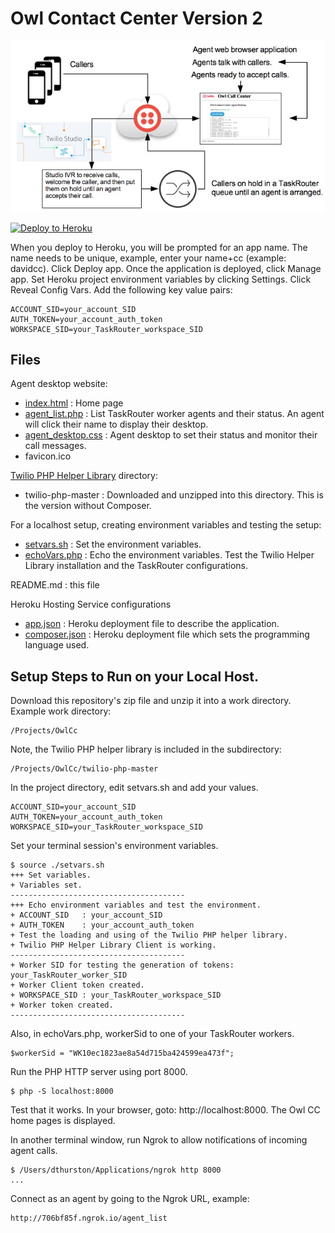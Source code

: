 # Owl Contact Center Version 2

<img src="CallCenterFlow.jpg"/>

[![Deploy to Heroku](https://www.herokucdn.com/deploy/button.svg)](https://heroku.com/deploy?template=https://github.com/tigerfarm/owlcc)

When you deploy to Heroku, you will be prompted for an app name. The name needs to be unique,
example, enter your name+cc (example: davidcc). Click Deploy app. Once the application is deployed, click Manage app.
Set Heroku project environment variables by clicking Settings.
Click Reveal Config Vars. Add the following key value pairs:
```
ACCOUNT_SID=your_account_SID
AUTH_TOKEN=your_account_auth_token
WORKSPACE_SID=your_TaskRouter_workspace_SID
```

## Files

Agent desktop website:
- [index.html](index.html) : Home page
- [agent_list.php](agent_list.php) : List TaskRouter worker agents and their status. An agent will click their name to display their desktop.
- [agent_desktop.css](agent_desktop.css) : Agent desktop to set their status and monitor their call messages.
- favicon.ico

[Twilio PHP Helper Library](https://www.twilio.com/docs/libraries/php) directory:
- twilio-php-master : Downloaded and unzipped into this directory. This is the version without Composer.

For a localhost setup, creating environment variables and testing the setup:
- [setvars.sh](setvars.sh) : Set the environment variables.
- [echoVars.php](echoVars.php) : Echo the environment variables. Test the Twilio Helper Library installation and the TaskRouter configurations.

README.md : this file

Heroku Hosting Service configurations
- [app.json](app.json) : Heroku deployment file to describe the application.
- [composer.json](composer.json) : Heroku deployment file which sets the programming language used.

## Setup Steps to Run on your Local Host.

Download this repository's zip file and unzip it into a work directory.
Example work directory:
```
/Projects/OwlCc
```

Note, the Twilio PHP helper library is included in the subdirectory:
```
/Projects/OwlCc/twilio-php-master
```

In the project directory, edit setvars.sh and add your values.
```
ACCOUNT_SID=your_account_SID
AUTH_TOKEN=your_account_auth_token
WORKSPACE_SID=your_TaskRouter_workspace_SID
```

Set your terminal session's environment variables.
```
$ source ./setvars.sh
+++ Set variables.
+ Variables set.
---------------------------------------
+++ Echo environment variables and test the environment.
+ ACCOUNT_SID   : your_account_SID
+ AUTH_TOKEN    : your_account_auth_token
+ Test the loading and using of the Twilio PHP helper library.
+ Twilio PHP Helper Library Client is working.
---------------------------------------
+ Worker SID for testing the generation of tokens: your_TaskRouter_worker_SID
+ Worker Client token created.
+ WORKSPACE_SID : your_TaskRouter_workspace_SID
+ Worker token created.
--------------------------------------- 
```

Also, in echoVars.php, workerSid to one of your TaskRouter workers.
```
$workerSid = "WK10ec1823ae8a54d715ba424599ea473f";
```

Run the PHP HTTP server using port 8000.
```
$ php -S localhost:8000
```

Test that it works. In your browser, goto: http://localhost:8000.
The Owl CC home pages is displayed.

In another terminal window, run Ngrok to allow notifications of incoming agent calls.
```
$ /Users/dthurston/Applications/ngrok http 8000
...
```

Connect as an agent by going to the Ngrok URL, example:
```
http://706bf85f.ngrok.io/agent_list
```

